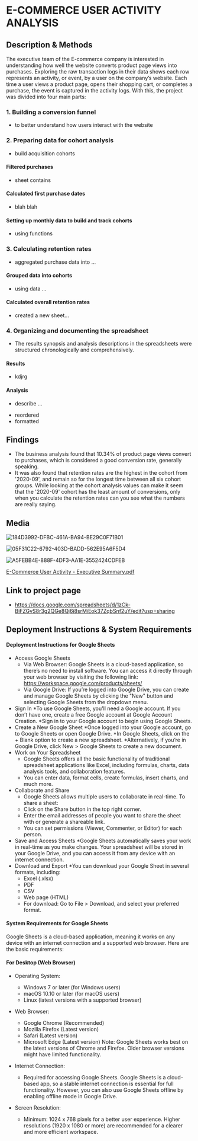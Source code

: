 # E-COMMERCE USER ACTIVITY ANALYSIS

## Description & Methods
The executive team of the E-commerce company is interested in understanding how well the website  converts product page views into purchases. Exploring the raw transaction logs in their data shows each row represents an activity, or event, by a user on the company’s website. Each time a user views a product page, opens their shopping cart, or completes a purchase, the event is captured in the activity logs. With this, the project was divided into four main parts:
### 1. Building a conversion funnel
   - to better understand how users interact with the website
### 2. Preparing data for cohort analysis
   - build acquisition cohorts
  #### Filtered purchases
   * sheet contains
  #### Calculated first purchase dates
   * blah blah
  #### Setting up monthly data to build and track cohorts
   * using functions
### 3. Calculating retention rates
  - aggregated purchase data into ...
  #### Grouped data into cohorts
  * using data ...
  #### Calculated overall retention rates
  * created a new sheet...
### 4. Organizing and documenting the spreadsheet
  - The results synopsis and analysis descriptions in the spreadsheets were structured chronologically and comprehensively.
  #### Results
  * kdjrg
  #### Analysis
  * describe ...

   - reordered
   - formatted

## Findings
* The business analysis found that 10.34% of product page views convert to purchases, which is considered a good conversion rate, generally speaking.
* It was also found that retention rates are the highest in the cohort from '2020-09', and remain so for the longest time between all six cohort groups. While looking at the cohort analysis values can make it seem that the '2020-09' cohort has the least amount of conversions, only when you calculate the retention rates can you see what the numbers are really saying.

## Media
![184D3992-DFBC-461A-BA94-BE29C0F71B01](https://github.com/user-attachments/assets/446ce2d8-31ef-415d-a131-634750299c58)

![05F31C22-6792-403D-BADD-562E95A6F5D4](https://github.com/user-attachments/assets/5a79664c-b3af-4d2f-8f03-7b6e6e0d6e1f)

![A5FEBB4E-888F-4DF3-AA1E-3552424CDFEB](https://github.com/user-attachments/assets/0ee6899c-67dc-46a6-b517-30eb014dac45)

[E-Commerce User Activity - Executive Summary.pdf](https://github.com/user-attachments/files/18238958/E-Commerce.User.Activity.-.Executive.Summary.pdf)


## Link to project page
* https://docs.google.com/spreadsheets/d/1zCk-BiFZGvS8r3g2QGe8Qj6i8srMiEok37ZqbSnf2uY/edit?usp=sharing

## Deployment Instructions & System Requirements
#### Deployment Instructions for Google Sheets
* Access Google Sheets
  * Via Web Browser: Google Sheets is a cloud-based application, so there’s no need to install software. You can access it directly through your web browser by visiting the following link: https://workspace.google.com/products/sheets/
  * Via Google Drive: If you’re logged into Google Drive, you can create and manage Google Sheets by clicking the "New" button and selecting Google Sheets from the dropdown menu.
* Sign In
  *To use Google Sheets, you'll need a Google account. If you don’t have one, create a free Google account at Google Account Creation.
  *Sign in to your Google account to begin using Google Sheets.
* Create a New Google Sheet
  *Once logged into your Google account, go to Google Sheets or open Google Drive.
  *In Google Sheets, click on the + Blank option to create a new spreadsheet.
  *Alternatively, if you’re in Google Drive, click New > Google Sheets to create a new document.
* Work on Your Spreadsheet
  * Google Sheets offers all the basic functionality of traditional spreadsheet applications like Excel, including formulas, charts, data analysis tools, and collaboration features.
  * You can enter data, format cells, create formulas, insert charts, and much more.
* Collaborate and Share
  * Google Sheets allows multiple users to collaborate in real-time. To share a sheet:
  * Click on the Share button in the top right corner.
  * Enter the email addresses of people you want to share the sheet with or generate a shareable link.
  * You can set permissions (Viewer, Commenter, or Editor) for each person.
* Save and Access Sheets
  *Google Sheets automatically saves your work in real-time as you make changes. Your spreadsheet will be stored in your Google Drive, and you can access it from any device with an internet connection.
* Download and Export
  *You can download your Google Sheet in several formats, including:
   * Excel (.xlsx)
   * PDF
   * CSV
   * Web page (HTML)
   * For download: Go to File > Download, and select your preferred format.

#### System Requirements for Google Sheets
Google Sheets is a cloud-based application, meaning it works on any device with an internet connection and a supported web browser. Here are the basic requirements:

#### For Desktop (Web Browser)
* Operating System:
  * Windows 7 or later (for Windows users)
  * macOS 10.10 or later (for macOS users)
  * Linux (latest versions with a supported browser)
* Web Browser:
  * Google Chrome (Recommended)
  * Mozilla Firefox (Latest version)
  * Safari (Latest version)
  * Microsoft Edge (Latest version)
Note: Google Sheets works best on the latest versions of Chrome and Firefox. Older browser versions might have limited functionality.

* Internet Connection:
  * Required for accessing Google Sheets. Google Sheets is a cloud-based app, so a stable internet connection is essential for full functionality. However, you can also use Google Sheets offline by enabling offline mode in Google Drive.
* Screen Resolution:
  * Minimum: 1024 x 768 pixels for a better user experience. Higher resolutions (1920 x 1080 or more) are recommended for a clearer and more efficient workspace.
